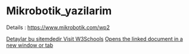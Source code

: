 # Mikrobotik_yazilarim

Details : https://www.mikrobotik.com/wp2
<html>
<head>

</head>
<body>
<a target="_blank" href="https://www.mikrobotik.com/wp2" target="_blank" title="Mikrobotik sitesi">Detaylar bu sitemdedir </a>
 <a target="_blank" href="https://www.w3schools.com" target="_blank">Visit W3Schools</a>
<a href="#" target="_blank">Opens the linked document in a new window or tab</a>
</body>
</html>
